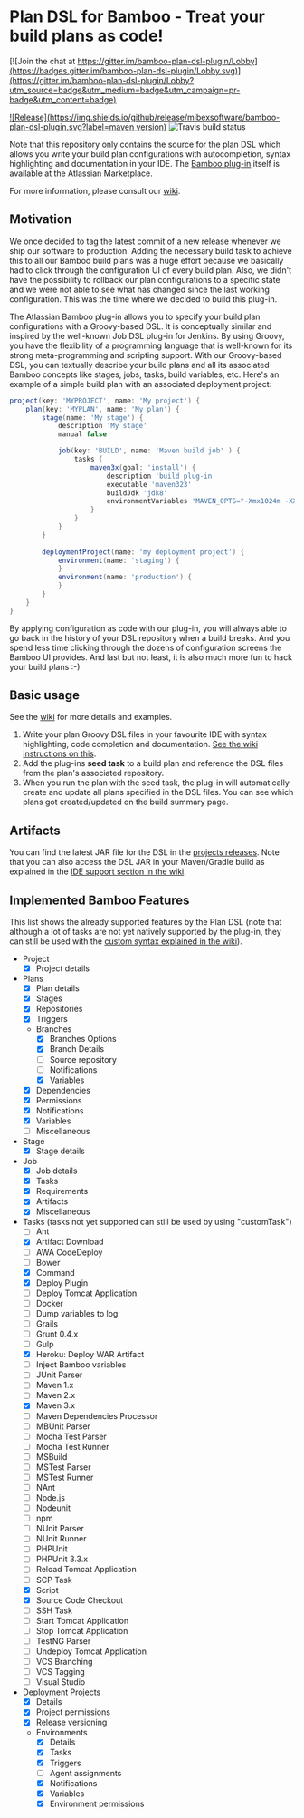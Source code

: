 # Plan DSL for Bamboo - Treat your build plans as code!

[![Join the chat at https://gitter.im/bamboo-plan-dsl-plugin/Lobby](https://badges.gitter.im/bamboo-plan-dsl-plugin/Lobby.svg)](https://gitter.im/bamboo-plan-dsl-plugin/Lobby?utm_source=badge&utm_medium=badge&utm_campaign=pr-badge&utm_content=badge)

[![Release](https://img.shields.io/github/release/mibexsoftware/bamboo-plan-dsl-plugin.svg?label=maven version)](https://jitpack.io/#mibexsoftware/bamboo-plan-dsl-plugin)
![Travis build status](https://travis-ci.org/mibexsoftware/bamboo-plan-dsl-plugin.svg?branch=master)

Note that this repository only contains the source for the plan DSL which allows you write your build
plan configurations with autocompletion, syntax highlighting and documentation in your IDE. The 
[Bamboo plug-in](https://marketplace.atlassian.com/plugins/ch.mibex.bamboo.plandsl) itself is available at the 
Atlassian Marketplace. 

For more information, please consult our [wiki](https://github.com/mibexsoftware/bamboo-plan-dsl-plugin/wiki).

## Motivation
We once decided to tag the latest commit of a new release whenever we ship our software to production. Adding the 
necessary build task to achieve this to all our Bamboo build plans was a huge effort because we basically had to click 
through the configuration UI of every build plan. Also, we didn't have the possibility to rollback our plan 
configurations to a specific state and we were not able to see what has changed since the last working configuration.
This was the time where we decided to build this plug-in.

The Atlassian Bamboo plug-in allows you to specify your build plan configurations with a Groovy-based DSL. It is 
conceptually similar and inspired by the well-known Job DSL plug-in for Jenkins. By using Groovy, you have the 
flexibility of a programming language that is well-known for its strong meta-programming and scripting support. With our
Groovy-based DSL, you can textually describe your build plans and all its associated Bamboo concepts like stages, jobs, 
tasks, build variables, etc. Here's an example of a simple build plan with an associated deployment project:

```groovy
project(key: 'MYPROJECT', name: 'My project') {
    plan(key: 'MYPLAN', name: 'My plan') {
        stage(name: 'My stage') {
            description 'My stage'
            manual false

            job(key: 'BUILD', name: 'Maven build job' ) {
                tasks {
                    maven3x(goal: 'install') {
                        description 'build plug-in'
                        executable 'maven323'
                        buildJdk 'jdk8'
                        environmentVariables 'MAVEN_OPTS="-Xmx1024m -XX:MaxPermSize=128m"'
                    }
                }
            }
        }
        
        deploymentProject(name: 'my deployment project') {
            environment(name: 'staging') {
            }
            environment(name: 'production') {
            }
        }
    }
}
```

By applying configuration as code with our plug-in, you will always able to go back in the history of your DSL repository
when a build breaks. And you spend less time clicking through the dozens of configuration screens the Bamboo UI 
provides. And last but not least, it is also much more fun to hack your build plans :-)


## Basic usage
See the [wiki](https://github.com/mibexsoftware/bamboo-plan-dsl-plugin/wiki) for more details and examples.

1. Write your plan Groovy DSL files in your favourite IDE with syntax highlighting, code completion and documentation.
[See the wiki instructions on this](https://github.com/mibexsoftware/bamboo-plan-dsl-plugin/wiki/IDE-support).
2. Add the plug-ins **seed task** to a build plan and reference the DSL files from the plan's associated repository.
3. When you run the plan with the seed task, the plug-in will automatically create and update all plans specified
   in the DSL files. You can see which plans got created/updated on the build summary page.
   
   
## Artifacts
You can find the latest JAR file for the DSL in the [projects releases](https://github.com/mibexsoftware/bamboo-plan-dsl-plugin/releases).
Note that you can also access the DSL JAR in your Maven/Gradle build as explained in the 
[IDE support section in the wiki](https://github.com/mibexsoftware/bamboo-plan-dsl-plugin/wiki/IDE-support). 


## Implemented Bamboo Features
This list shows the already supported features by the Plan DSL (note that although a lot of tasks are not yet natively
supported by the plug-in, they can still be used with the 
[custom syntax explained in the wiki](https://github.com/mibexsoftware/bamboo-plan-dsl-plugin/wiki/Bamboo-tasks)).

- Project 
    - [x] Project details
- Plans
    - [x] Plan details
    - [x] Stages
    - [x] Repositories
    - [x] Triggers
    - Branches
        - [x] Branches Options
        - [x] Branch Details
        - [ ] Source repository
        - [ ] Notifications
        - [x] Variables
    - [x] Dependencies
    - [x] Permissions
    - [x] Notifications
    - [x] Variables
    - [ ] Miscellaneous
- Stage
    - [x] Stage details
- Job
    - [x] Job details
    - [x] Tasks
    - [x] Requirements
    - [x] Artifacts
    - [x] Miscellaneous
- Tasks (tasks not yet supported can still be used by using "customTask")
    - [ ] Ant
    - [x] Artifact Download
    - [ ] AWA CodeDeploy
    - [ ] Bower
    - [x] Command
    - [x] Deploy Plugin
    - [ ] Deploy Tomcat Application
    - [ ] Docker
    - [ ] Dump variables to log
    - [ ] Grails
    - [ ] Grunt 0.4.x
    - [ ] Gulp
    - [x] Heroku: Deploy WAR Artifact
    - [ ] Inject Bamboo variables
    - [ ] JUnit Parser
    - [ ] Maven 1.x
    - [ ] Maven 2.x
    - [x] Maven 3.x
    - [ ] Maven Dependencies Processor
    - [ ] MBUnit Parser
    - [ ] Mocha Test Parser
    - [ ] Mocha Test Runner
    - [ ] MSBuild
    - [ ] MSTest Parser
    - [ ] MSTest Runner
    - [ ] NAnt
    - [ ] Node.js
    - [ ] Nodeunit
    - [ ] npm
    - [ ] NUnit Parser
    - [ ] NUnit Runner
    - [ ] PHPUnit
    - [ ] PHPUnit 3.3.x
    - [ ] Reload Tomcat Application
    - [ ] SCP Task
    - [x] Script
    - [x] Source Code Checkout
    - [ ] SSH Task
    - [ ] Start Tomcat Application
    - [ ] Stop Tomcat Application
    - [ ] TestNG Parser
    - [ ] Undeploy Tomcat Application
    - [ ] VCS Branching
    - [ ] VCS Tagging
    - [ ] Visual Studio
- Deployment Projects
    - [x] Details
    - [x] Project permissions
    - [x] Release versioning
    - Environments
        - [x] Details
        - [x] Tasks
        - [x] Triggers
        - [ ] Agent assignments
        - [x] Notifications
        - [x] Variables
        - [x] Environment permissions
